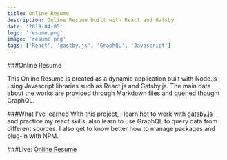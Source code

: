 ```yaml
---
title: Online Resume
description: Online Resume built with React and Gatsby
date: '2019-04-05'
logo: 'resume.png'
image: 'resume.png'
tags: ['React', 'gastby.js', 'GraphQL', 'Javascript']
---
```


###Online Resume
<br>

This Online Resume is created as a dynamic application built with Node.js using Javascript libraries such as React.js and Gatsby.js.
The main data about the works are provided through Markdown files and queried thought GraphQL.

###What I've learned
With this project, I learn hot to work with gatsby.js and practice my react skills, also learn to use GraphQL to query data from different sources. I also get to know better how to manage packages and plug-in with NPM.

###Live: 
<a href="/" target=_blank>Online Resume</a>




